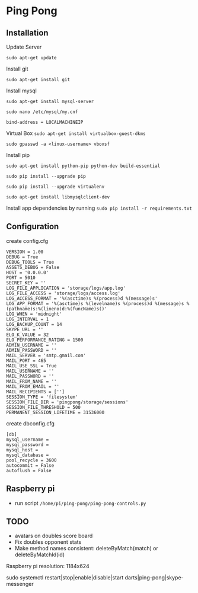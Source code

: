 # Ping Pong

## Installation

Update Server

`sudo apt-get update`

Install git

`sudo apt-get install git`

Install mysql

`sudo apt-get install mysql-server`

`sudo nano /etc/mysql/my.cnf`

```bind-address = LOCALMACHINEIP```


Virtual Box
`sudo apt-get install virtualbox-guest-dkms`

`sudo gpasswd -a <linux-username> vboxsf`

Install pip

`sudo apt-get install python-pip python-dev build-essential`

`sudo pip install --upgrade pip`

`sudo pip install --upgrade virtualenv`

`sudo apt-get install libmysqlclient-dev`

Install app dependencies by running `sudo pip install -r requirements.txt`

## Configuration

create config.cfg
```
VERSION = 1.00
DEBUG = True
DEBUG_TOOLS = True
ASSETS_DEBUG = False
HOST = '0.0.0.0'
PORT = 5010
SECRET_KEY = ''
LOG_FILE_APPLICATION = 'storage/logs/app.log'
LOG_FILE_ACCESS = 'storage/logs/access.log'
LOG_ACCESS_FORMAT = '%(asctime)s %(process)d %(message)s'
LOG_APP_FORMAT = '%(asctime)s %(levelname)s %(process)d %(message)s %(pathname)s:%(lineno)d:%(funcName)s()'
LOG_WHEN = 'midnight'
LOG_INTERVAL = 1
LOG_BACKUP_COUNT = 14
SKYPE_URL = ''
ELO_K_VALUE = 32
ELO_PERFORMANCE_RATING = 1500
ADMIN_USERNAME = ''
ADMIN_PASSWORD = ''
MAIL_SERVER = 'smtp.gmail.com'
MAIL_PORT = 465
MAIL_USE_SSL = True
MAIL_USERNAME = ''
MAIL_PASSWORD = ''
MAIL_FROM_NAME = ''
MAIL_FROM_EMAIL = ''
MAIL_RECIPIENTS = ['']
SESSION_TYPE = 'filesystem'
SESSION_FILE_DIR = 'pingpong/storage/sessions'
SESSION_FILE_THRESHOLD = 500
PERMANENT_SESSION_LIFETIME = 31536000
```

create dbconfig.cfg
```
[db]
mysql_username =
mysql_password =
mysql_host =
mysql_database =
pool_recycle = 3600
autocommit = False
autoflush = False
```


## Raspberry pi

* run script `/home/pi/ping-pong/ping-pong-controls.py`

## TODO

* avatars on doubles score board
* Fix doubles opponent stats
* Make method names consistent: deleteByMatch(match) or deleteByMatchId(id)

Raspberry pi resolution: 1184x624

sudo systemctl restart|stop|enable|disable|start darts|ping-pong|skype-messenger
